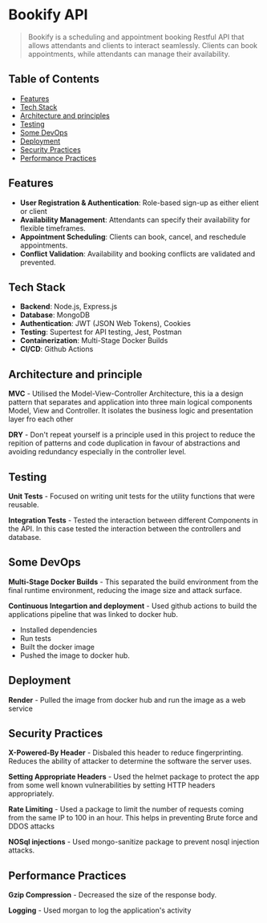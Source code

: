 # Bookify API

> Bookify is a scheduling and appointment booking Restful API that allows attendants and clients to interact seamlessly. Clients can book appointments, while attendants can manage their availability. 

## Table of Contents
- [Features](#features)
- [Tech Stack](#tech-stack)
- [Architecture and principles](#architecture-and-principles)
- [Testing](#testing)
- [Some DevOps](#some-devops)
- [Deployment](#deployment)
- [Security Practices](security-practices)
- [Performance Practices](performance-practices)


## Features
- **User Registration & Authentication**: Role-based sign-up as either elient or client
- **Availability Management**: Attendants can specify their availability for flexible timeframes.
- **Appointment Scheduling**: Clients can book, cancel, and reschedule appointments.
- **Conflict Validation**: Availability and booking conflicts are validated and prevented.

## Tech Stack
- **Backend**: Node.js, Express.js
- **Database**: MongoDB
- **Authentication**: JWT (JSON Web Tokens), Cookies
- **Testing**: Supertest for API testing, Jest, Postman
- **Containerization**: Multi-Stage Docker Builds
- **CI/CD**: Github Actions

## Architecture and principle
**MVC** - Utilised the Model-View-Controller Architecture, this ia a design pattern that separates and application into three main logical components Model, View and Controller. It isolates the business logic and presentation layer fro each other

**DRY** - Don't repeat yourself is a principle used in this project to reduce the repition of patterns and code duplication in favour of abstractions and avoiding redundancy especially in the controller level.

 ## Testing
**Unit Tests** - Focused on writing unit tests for the utility functions that were reusable.

**Integration Tests** - Tested the interaction between different Components in the API. In this case tested the interaction between the controllers and database.

## Some DevOps

**Multi-Stage Docker Builds** - This separated the build environment from the final runtime environment, reducing the image size and attack surface.

**Continuous Integartion and deployment** - Used github actions to build the applications pipeline that was linked to docker hub.

 - Installed dependencies
 - Run tests
 - Built the docker image
 - Pushed the image to docker hub.

 ## Deployment
**Render** - Pulled the image from docker hub and run the image as a web service

## Security Practices
**X-Powered-By Header** - Disbaled this header to reduce fingerprinting. Reduces the ability of attacker to determine the software the server uses.

**Setting Appropriate Headers** - Used the helmet package to protect the app from some well known vulnerabilities by setting HTTP headers appropriately.

**Rate Limiting** - Used a package to limit the number of  requests coming from the same IP to 100 in an hour. This helps in preventing Brute force and DDOS attacks

**NOSql injections** - Used mongo-sanitize package to prevent nosql injection attacks.

## Performance Practices
**Gzip Compression** - Decreased the size of the response body.

**Logging** - Used morgan to log the application's activity
